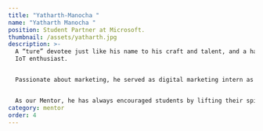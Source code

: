 ```yaml
---
title: "Yatharth-Manocha "
name: "Yatharth Manocha "
position: Student Partner at Microsoft.
thumbnail: /assets/yatharth.jpg
description: >-
  A “ture” devotee just like his name to his craft and talent, and a hardcore
  IoT enthusiast.


  Passionate about marketing, he served as digital marketing intern as well as programming intern at various companies such as Assimilate solutions, Camp-K-12 and YT Adventures. He also worked as Head of Department for Technical and Design at MAIT chapter, CSI.


  As our Mentor, he has always encouraged students by lifting their spirits and helping them in shaping their ideas effectively. In very shot span of time, he made a tremendous growth in Ecell which defines his interpretive and problem-solving skills. He loves things to be perfect and scheduled properly and inculcates the same in the members.
category: mentor
order: 4
---
```

